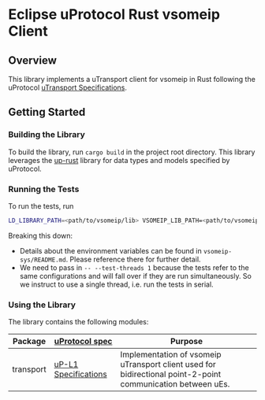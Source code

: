 # Eclipse uProtocol Rust vsomeip Client

## Overview

This library implements a uTransport client for vsomeip in Rust following the uProtocol [uTransport Specifications](https://github.com/eclipse-uprotocol/uprotocol-spec/blob/main/up-l1/README.adoc).

## Getting Started

### Building the Library

To build the library, run `cargo build` in the project root directory. This library leverages the [up-rust](https://github.com/eclipse-uprotocol/up-rust) library for data types and models specified by uProtocol.

### Running the Tests

To run the tests, run
```bash
LD_LIBRARY_PATH=<path/to/vsomeip/lib> VSOMEIP_LIB_PATH=<path/to/vsomeip/lib> GENERIC_CPP_STDLIB_PATH=<path/to/generic/cpp/stdlib> ARCH_SPECIFIC_CPP_STDLIB_PATH=<path/to/arch_specific/cpp/stdlib> cargo test -- --test-threads 1
```

Breaking this down:
* Details about the environment variables can be found in `vsomeip-sys/README.md`. Please reference there for further detail.
* We need to pass in `-- --test-threads 1` because the tests refer to the same configurations and will fall over if they are run simultaneously. So we instruct to use a single thread, i.e. run the tests in serial.

### Using the Library

The library contains the following modules:

Package | [uProtocol spec](https://github.com/eclipse-uprotocol/uprotocol-spec) | Purpose
---|---|---
transport | [uP-L1 Specifications](https://github.com/eclipse-uprotocol/uprotocol-spec/blob/main/up-l1/README.adoc) | Implementation of vsomeip uTransport client used for bidirectional point-2-point communication between uEs.
